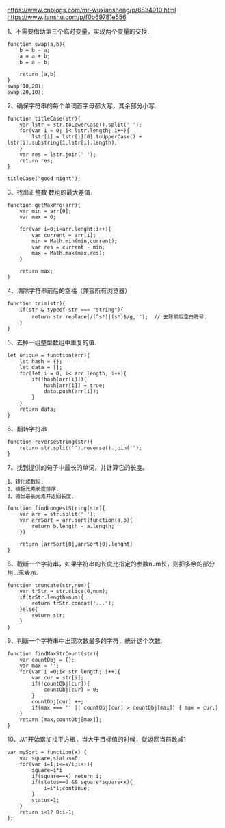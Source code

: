 https://www.cnblogs.com/mr-wuxiansheng/p/6534910.html
https://www.jianshu.com/p/f0b69781e556


1、不需要借助第三个临时变量，实现两个变量的交换.
```
function swap(a,b){
    b = b - a;
    a = a + b;
    b = a - b;

    return [a,b]
}
swap(10,20);
swap(20,10);
```

2、确保字符串的每个单词首字母都大写，其余部分小写.
```
function titleCase(str){
    var lstr = str.toLowerCase().split(' ');
    for(var i = 0; i< lstr.length; i++){
        lstr[i] = lstr[i][0].toUpperCase() + lstr[i].substring(1,lstr[i].length);
    }
    var res = lstr.join(' ');
    return res;
}

titleCase("good night");
```

3、找出正整数 数组的最大差值.
```
function getMaxPro(arr){
    var min = arr[0];
    var max = 0;

    for(var i=0;i<arr.lenght;i++){
        var current = arr[i];
        min = Math.min(min,current);
        var res = current - min;
        max = Math.max(max,res);
    }

    return max;
}
```

4、清除字符串前后的空格（兼容所有浏览器）
```
function trim(str){
    if(str & typeof str === "string"){
        return str.replace(/(^s*)|(s*)$/g,'');  // 去除前后空白符号.
    }
}
```

5、去掉一组整型数组中重复的值.
```
let unique = function(arr){
    let hash = {};
    let data = [];
    for(let i = 0; i< arr.length; i++){
        if(!hash[arr[i]]){
            hash[arr[i]] = true;
            data.push(arr[i]);
        }
    }
    return data;
}
```

6、翻转字符串
```
function reverseString(str){
    return str.split('').reverse().join('');
}
```

7、找到提供的句子中最长的单词，并计算它的长度。
```
1、转化成数组;
2、根据元素长度排序.
3、输出最长元素并返回长度.

function findLongestString(str){
    var arr = str.split(' ');
    var arrSort = arr.sort(function(a,b){
        return b.length - a.length;
    })

    return [arrSort[0],arrSort[0].lenght]
}

```

8、截断一个字符串，如果字符串的长度比指定的参数num长，则把多余的部分用...来表示.
```
function truncate(str,num){
    var trStr = str.slice(0,num);
    if(trStr.length>num){
        return trStr.concat('...');
    }else{
        return str;
    }
}
```
9、判断一个字符串中出现次数最多的字符，统计这个次数.

```
function findMaxStrCount(str){
    var countObj = {};
    var max = '';
    for(var i =0;i< str.length; i++){
        var cur = str[i];
        if(!countObj[cur]){
            countObj[cur] = 0;
        }
        countObj[cur] ++;
        if(max === '' || countObj[cur] > countObj[max]) { max = cur;}
    }
    return [max,countObj[max]];
}
```

10、从1开始累加找平方根，当大于目标值的时候，就返回当前数减1
```
var mySqrt = function(x) {
    var square,status=0;
    for(var i=1;i<=x/i;i++){
        square=i*i
        if(square==x) return i;
        if(status==0 && square*square<x){
            i=i*i;continue;
        }
        status=1;
    }
    return i<1? 0:i-1;    
};
```








